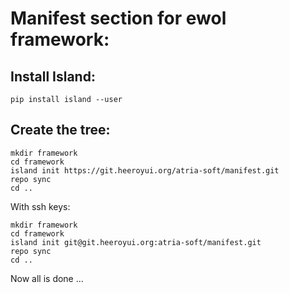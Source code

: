 Manifest section for ewol framework:
====================================

Install Island:
---------

```{.sh}
pip install island --user
```

Create the tree:
----------------
```{.sh}
mkdir framework
cd framework
island init https://git.heeroyui.org/atria-soft/manifest.git
repo sync
cd ..
```

With ssh keys:
```{.sh}
mkdir framework
cd framework
island init git@git.heeroyui.org:atria-soft/manifest.git
repo sync
cd ..
```

Now all is done ...
